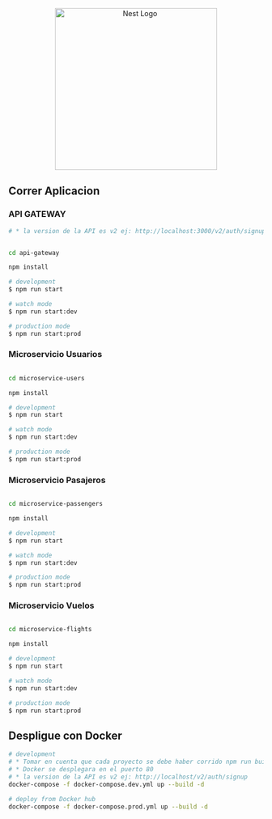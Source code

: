 <p align="center">
  <a href="http://nestjs.com/" target="blank"><img src="https://nestjs.com/img/logo_text.svg" width="320" alt="Nest Logo" /></a>
</p>

## Correr Aplicacion

### API GATEWAY

```bash
# * la version de la API es v2 ej: http://localhost:3000/v2/auth/signup

```

```bash

cd api-gateway

npm install

# development
$ npm run start

# watch mode
$ npm run start:dev

# production mode
$ npm run start:prod
```

### Microservicio Usuarios

```bash

cd microservice-users

npm install

# development
$ npm run start

# watch mode
$ npm run start:dev

# production mode
$ npm run start:prod
```

### Microservicio Pasajeros

```bash

cd microservice-passengers

npm install

# development
$ npm run start

# watch mode
$ npm run start:dev

# production mode
$ npm run start:prod
```

### Microservicio Vuelos

```bash

cd microservice-flights

npm install

# development
$ npm run start

# watch mode
$ npm run start:dev

# production mode
$ npm run start:prod
```

## Despligue con Docker

```bash
# development
# * Tomar en cuenta que cada proyecto se debe haber corrido npm run build para que exista la carpeta /dist
# * Docker se desplegara en el puerto 80
# * la version de la API es v2 ej: http://localhost/v2/auth/signup
docker-compose -f docker-compose.dev.yml up --build -d

# deploy from Docker hub
docker-compose -f docker-compose.prod.yml up --build -d
```
